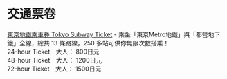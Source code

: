 # 交通票卷

[東京地鐵乘車券 Tokyo Subway Ticket](https://www.tokyometro.jp/tcn/ticket/travel/index.html) - 乘坐「東京Metro地鐵」與「都營地下鐵」全線，總共 13 條路線，250 多站可供你無限次數搭乘！  
24-hour Ticket　大人：  800日元  
48-hour Ticket　大人： 1200日元  
72-hour Ticket　大人： 1500日元  
